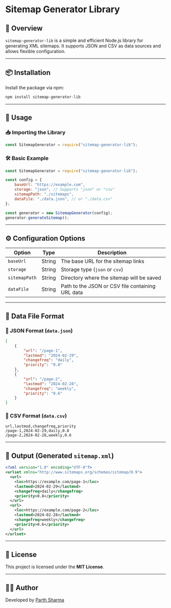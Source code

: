 # Sitemap Generator Library

## 📌 Overview

`sitemap-generator-lib` is a simple and efficient Node.js library for generating XML sitemaps. It supports JSON and CSV as data sources and allows flexible configuration.

---

## 📦 Installation

Install the package via npm:

```sh
npm install sitemap-generator-lib
```

---

## 🚀 Usage

### 📥 Importing the Library

```js
const SitemapGenerator = require("sitemap-generator-lib");
```

### 🛠 Basic Example

```js
const SitemapGenerator = require("sitemap-generator-lib");

const config = {
	baseUrl: "https://example.com",
	storage: "json", // Supports "json" or "csv"
	sitemapPath: "./sitemaps",
	dataFile: "./data.json", // or "./data.csv"
};

const generator = new SitemapGenerator(config);
generator.generateSitemap();
```

---

## ⚙️ Configuration Options

| Option        | Type   | Description                                      |
| ------------- | ------ | ------------------------------------------------ |
| `baseUrl`     | String | The base URL for the sitemap links               |
| `storage`     | String | Storage type (`json` or `csv`)                   |
| `sitemapPath` | String | Directory where the sitemap will be saved        |
| `dataFile`    | String | Path to the JSON or CSV file containing URL data |

---

## 📂 Data File Format

### 📜 JSON Format (`data.json`)

```json
[
	{
		"url": "/page-1",
		"lastmod": "2024-02-29",
		"changefreq": "daily",
		"priority": "0.8"
	},
	{
		"url": "/page-2",
		"lastmod": "2024-02-28",
		"changefreq": "weekly",
		"priority": "0.6"
	}
]
```

### 📄 CSV Format (`data.csv`)

```
url,lastmod,changefreq,priority
/page-1,2024-02-29,daily,0.8
/page-2,2024-02-28,weekly,0.6
```

---

## 📜 Output (Generated `sitemap.xml`)

```xml
<?xml version="1.0" encoding="UTF-8"?>
<urlset xmlns="http://www.sitemaps.org/schemas/sitemap/0.9">
  <url>
    <loc>https://example.com/page-1</loc>
    <lastmod>2024-02-29</lastmod>
    <changefreq>daily</changefreq>
    <priority>0.8</priority>
  </url>
  <url>
    <loc>https://example.com/page-2</loc>
    <lastmod>2024-02-28</lastmod>
    <changefreq>weekly</changefreq>
    <priority>0.6</priority>
  </url>
</urlset>
```

---

## 📜 License

This project is licensed under the **MIT License**.

---

## 👨‍💻 Author

Developed by [Parth Sharma](https://getparth.com)
